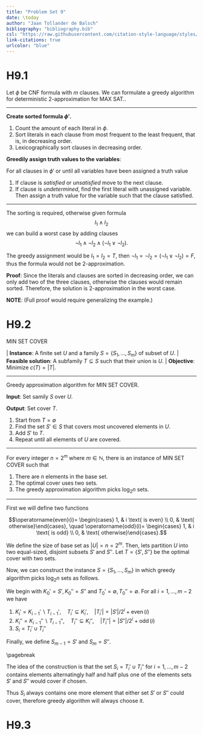 ```yaml
---
title: "Problem Set 9"
date: \today
author: "Jaan Tollander de Balsch"
bibliography: "bibliography.bib"
csl: "https://raw.githubusercontent.com/citation-style-language/styles/master/harvard-anglia-ruskin-university.csl"
link-citations: true
urlcolor: "blue"
---
```

# H9.1
Let $ϕ$ be CNF formula with $m$ clauses. We can formulate a greedy algorithm for deterministic $2$-approximation for MAX SAT..

---

**Create sorted formula $ϕ'.$**

1) Count the amount of each literal in $ϕ.$
2) Sort literals in each clause from most frequent to the least frequent, that is, in decreasing order.
3) Lexicographically sort clauses in decreasing order.

**Greedily assign truth values to the variables**:

For all clauses in $ϕ'$ or until all variables have been assigned a truth value

1) If clause is *satisfied* or *unsatisfied* move to the next clause.
2) If clause is *undetermined*, find the first literal with unassigned variable. Then assign a truth value for the variable such that the clause satisfied.

---

The sorting is required, otherwise given formula 
$$l_1 ∧ l_2$$
we can build a worst case by adding clauses 
$$¬l_1 ∧ ¬l_2 ∧ (¬l_1∨¬l_2).$$

The greedy assignment would be $l_1=l_2=T$, then $¬l_1=¬l_2=(¬l_1∨¬l_2)=F$, thus the formula would not be $2$-approximation.

**Proof**: Since the literals and clauses are sorted in decreasing order, we can only add two of the three clauses, otherwise the clauses would remain sorted. Therefore, the solution is $2$-approximation in the worst case. 

**NOTE**: (Full proof would require generalizing the example.)

# H9.2
MIN SET COVER

| **Instance**: A finite set $U$ and a family $S=\{S_1,...,S_m\}$ of subset of $U.$
| **Feasible solution**: A subfamily $T⊆S$ such that their union is $U.$
| **Objective**: Minimize $c(T)=|T|.$

---

Greedy approximation algorithm for MIN SET COVER.

**Input**: Set samily $S$ over $U.$

**Output**: Set cover $T.$

1) Start from $T=∅$
2) Find the set $S'∈S$ that covers most uncovered elements in $U.$
3) Add $S'$ to $T.$
4) Repeat until all elements of $U$ are covered.

---

For every integer $n=2^m$ where $m∈ℕ$, there is an instance of MIN SET COVER such that 

1) There are $n$ elements in the base set.
2) The optimal cover uses two sets.
3) The greedy approximation algorithm picks $\log_2 n$ sets.

---

First we will define two functions

$$\operatorname{even}(i)=
\begin{cases}
1, & i \text{ is even} \\
0, & \text{ otherwise}\end{cases},
\quad
\operatorname{odd}(i)=
\begin{cases}
1, & i \text{ is odd} \\
0, & \text{ otherwise}\end{cases}.$$


We define the size of base set as $|U|=n=2^m.$ Then, lets partition $U$ into two equal-sized, disjoint subsets $S'$ and $S''.$ Let $T=\{S',S''\}$ be the optimal cover with two sets.

Now, we can construct the instance $S=\{S_1,...,S_m\}$ in which greedy algorithm picks $\log_2 n$ sets as follows.

We begin with $K_0'=S',K_0''=S''$ and $T_0'=∅,T_0''=∅.$ For all $i=1,...,m-2$ we have

1) $K_i'=K_{i-1}'∖T_{i-1}',\quad T_i'⊆K_i',\quad |T_i'|=|S'|/2^i+\operatorname{even}(i)$
2) $K_i''=K_{i-1}''∖T_{i-1}'',\quad T_i''⊆K_i'',\quad |T_i''|=|S''|/2^i+\operatorname{odd}(i)$
3) $S_i=T_i'∪T_i''$

Finally, we define $S_{m-1}=S'$ and $S_{m}=S''.$

\pagebreak

The idea of the construction is that the set $S_i=T_i'∪T_i''$ for $i=1,...,m-2$ contains elements alternatingly half and half plus one of the elements sets $S'$ and $S''$ would cover if chosen. 

Thus $S_i$ always contains one more element that either set $S'$ or $S''$ could cover, therefore greedy algorithm will always choose it.


# H9.3

<!-- # References -->